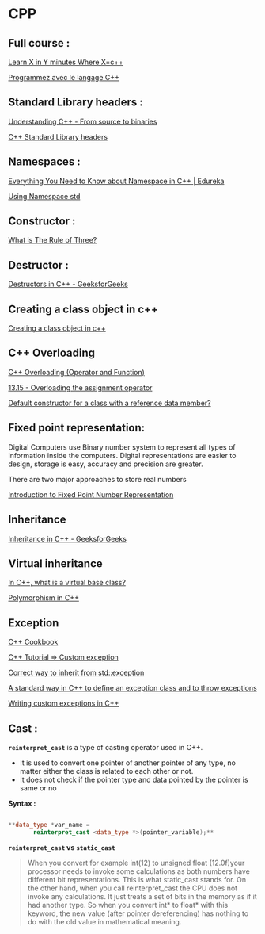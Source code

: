 # CPP
## Full course :

[Learn X in Y minutes Where X=c++](https://learnxinyminutes.com/docs/c++/)

[Programmez avec le langage C++](https://openclassrooms.com/fr/courses/1894236-programmez-avec-le-langage-c)

## Standard Library headers :

[Understanding C++ - From source to binaries](https://www.daniweb.com/programming/software-development/tutorials/466177/understanding-c-from-source-to-binaries)

[C++ Standard Library headers](https://en.cppreference.com/w/cpp/header)

## Namespaces :

[Everything You Need to Know about Namespace in C++ | Edureka](https://www.edureka.co/blog/namespace-in-cpp/)

[Using Namespace std](https://stackoverflow.com/questions/6077566/using-namespace-std)

## Constructor :

[](https://www.geeksforgeeks.org/constructors-c/)

[What is The Rule of Three?](https://stackoverflow.com/questions/4172722/what-is-the-rule-of-three)

## Destructor :

[Destructors in C++ - GeeksforGeeks](https://www.geeksforgeeks.org/destructors-c/)

## Creating a class object in c++

[Creating a class object in c++](https://stackoverflow.com/questions/15310846/creating-a-class-object-in-c)

## C++ Overloading

[C++ Overloading (Operator and Function)](https://www.tutorialspoint.com/cplusplus/cpp_overloading.htm)

[13.15 - Overloading the assignment operator](https://www.learncpp.com/cpp-tutorial/overloading-the-assignment-operator/)

[Default constructor for a class with a reference data member?](https://stackoverflow.com/questions/22875186/default-constructor-for-a-class-with-a-reference-data-member)

## Fixed point representation:

Digital Computers use  Binary number system to represent all types of information inside the computers. Digital representations are easier to design, storage is easy, accuracy and precision are greater.

There are two major approaches to store real numbers

[Introduction to Fixed Point Number Representation](https://inst.eecs.berkeley.edu/~cs61c/sp06/handout/fixedpt.html)

## Inheritance

[Inheritance in C++ - GeeksforGeeks](https://www.geeksforgeeks.org/inheritance-in-c/)

## Virtual inheritance

[In C++, what is a virtual base class?](https://stackoverflow.com/questions/21558/in-c-what-is-a-virtual-base-class)

[Polymorphism in C++](https://stackoverflow.com/questions/5854581/polymorphism-in-c/5854862#5854862)

## Exception

[C++ Cookbook](https://www.oreilly.com/library/view/c-cookbook/0596007612/ch09s02.html)

[C++ Tutorial => Custom exception](https://riptutorial.com/cplusplus/example/23640/custom-exception)

[Correct way to inherit from std::exception](https://stackoverflow.com/questions/8152720/correct-way-to-inherit-from-stdexception)

[A standard way in C++ to define an exception class and to throw exceptions](https://stackoverflow.com/questions/6159665/a-standard-way-in-c-to-define-an-exception-class-and-to-throw-exceptions)

[Writing custom exceptions in C++](https://stackoverflow.com/questions/13258786/writing-custom-exceptions-in-c)

## Cast :

**`reinterpret_cast`** is a type of casting operator used in C++.

- It is used to convert one pointer of another pointer of any type, no matter either the class is related to each other or not.
- It does not check if the pointer type and data pointed by the pointer is same or no

**Syntax :**

```cpp

**data_type *var_name = 
       reinterpret_cast <data_type *>(pointer_variable);**
```

**`reinterpret_cast`  vs `static_cast`**

> When you convert for example int(12) to unsigned float (12.0f)your processor needs to invoke some calculations as both numbers have different bit representations. This is what static_cast stands for. On the other hand, when you call reinterpret_cast the CPU does not invoke any calculations. It just treats a set of bits in the memory as if it had another type. So when you convert int* to float* with this keyword, the new value (after pointer dereferencing) has nothing to do with the old value in mathematical meaning.
>